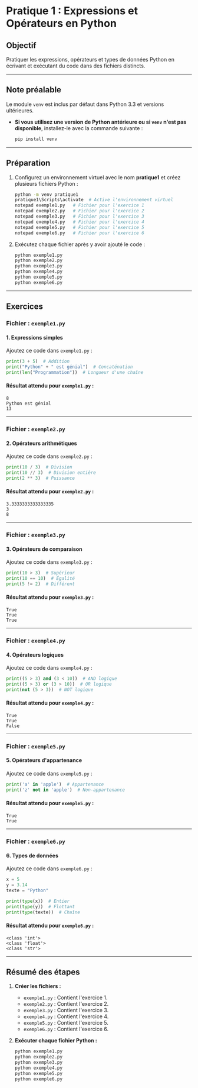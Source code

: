 # Pratique 1 : Expressions et Opérateurs en Python

## Objectif
Pratiquer les expressions, opérateurs et types de données Python en écrivant et exécutant du code dans des fichiers distincts.

---

## Note préalable
Le module `venv` est inclus par défaut dans Python 3.3 et versions ultérieures.  
- **Si vous utilisez une version de Python antérieure ou si `venv` n'est pas disponible**, installez-le avec la commande suivante :
  ```bash
  pip install venv
  ```

---

## Préparation
1. Configurez un environnement virtuel avec le nom **pratique1** et créez plusieurs fichiers Python :
   ```bash
   python -m venv pratique1
   pratique1\Scripts\activate  # Active l'environnement virtuel
   notepad exemple1.py   # Fichier pour l'exercice 1
   notepad exemple2.py   # Fichier pour l'exercice 2
   notepad exemple3.py   # Fichier pour l'exercice 3
   notepad exemple4.py   # Fichier pour l'exercice 4
   notepad exemple5.py   # Fichier pour l'exercice 5
   notepad exemple6.py   # Fichier pour l'exercice 6
   ```

2. Exécutez chaque fichier après y avoir ajouté le code :
   ```bash
   python exemple1.py
   python exemple2.py
   python exemple3.py
   python exemple4.py
   python exemple5.py
   python exemple6.py
   ```

---

## Exercices

### Fichier : `exemple1.py`

#### 1. Expressions simples
Ajoutez ce code dans `exemple1.py` :
```python
print(3 + 5)  # Addition
print("Python" + " est génial")  # Concaténation
print(len("Programmation"))  # Longueur d'une chaîne
```

#### Résultat attendu pour `exemple1.py` :
```
8
Python est génial
13
```

---

### Fichier : `exemple2.py`

#### 2. Opérateurs arithmétiques
Ajoutez ce code dans `exemple2.py` :
```python
print(10 / 3)  # Division
print(10 // 3)  # Division entière
print(2 ** 3)  # Puissance
```

#### Résultat attendu pour `exemple2.py` :
```
3.3333333333333335
3
8
```

---

### Fichier : `exemple3.py`

#### 3. Opérateurs de comparaison
Ajoutez ce code dans `exemple3.py` :
```python
print(10 > 3)  # Supérieur
print(10 == 10)  # Égalité
print(5 != 2)  # Différent
```

#### Résultat attendu pour `exemple3.py` :
```
True
True
True
```

---

### Fichier : `exemple4.py`

#### 4. Opérateurs logiques
Ajoutez ce code dans `exemple4.py` :
```python
print((5 > 3) and (3 < 10))  # AND logique
print((5 > 3) or (3 > 10))  # OR logique
print(not (5 > 3))  # NOT logique
```

#### Résultat attendu pour `exemple4.py` :
```
True
True
False
```

---

### Fichier : `exemple5.py`

#### 5. Opérateurs d'appartenance
Ajoutez ce code dans `exemple5.py` :
```python
print('a' in 'apple')  # Appartenance
print('z' not in 'apple')  # Non-appartenance
```

#### Résultat attendu pour `exemple5.py` :
```
True
True
```

---

### Fichier : `exemple6.py`

#### 6. Types de données
Ajoutez ce code dans `exemple6.py` :
```python
x = 5
y = 3.14
texte = "Python"

print(type(x))  # Entier
print(type(y))  # Flottant
print(type(texte))  # Chaîne
```

#### Résultat attendu pour `exemple6.py` :
```
<class 'int'>
<class 'float'>
<class 'str'>
```

---

## Résumé des étapes

1. **Créer les fichiers :**
   - `exemple1.py` : Contient l'exercice 1.
   - `exemple2.py` : Contient l'exercice 2.
   - `exemple3.py` : Contient l'exercice 3.
   - `exemple4.py` : Contient l'exercice 4.
   - `exemple5.py` : Contient l'exercice 5.
   - `exemple6.py` : Contient l'exercice 6.

2. **Exécuter chaque fichier Python :**
   ```bash
   python exemple1.py
   python exemple2.py
   python exemple3.py
   python exemple4.py
   python exemple5.py
   python exemple6.py
   ```
